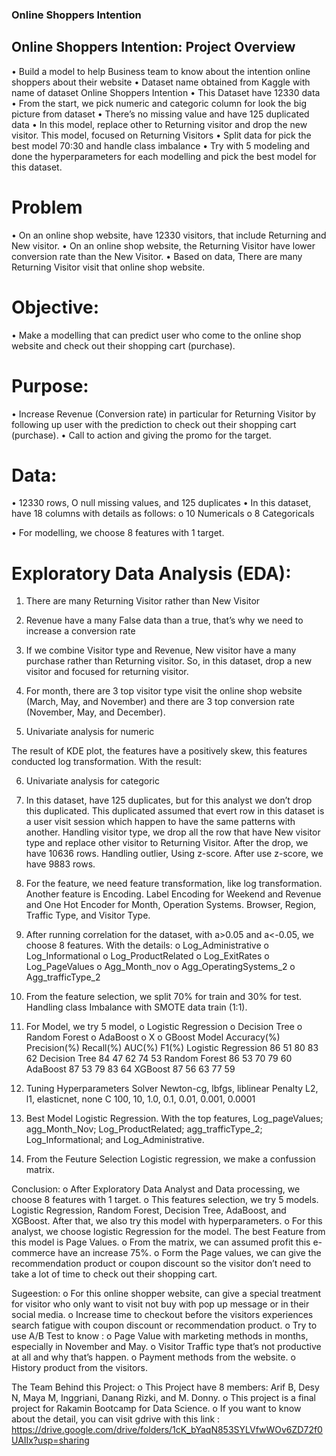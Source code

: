 ### Online Shoppers Intention

## Online Shoppers Intention: Project Overview

•	Build a model to help Business team to know about the intention online shoppers about their website
•	Dataset name obtained from Kaggle with name of dataset Online Shoppers Intention
•	This Dataset have 12330 data
•	From the start, we pick numeric and categoric column for look the big picture from dataset
•	There’s no missing value and have 125 duplicated data
•	In this model, replace other to Returning visitor and drop the new visitor. This model, focused on Returning Visitors
•	Split data for pick the best model 70:30 and handle class imbalance
•	Try with 5 modeling and done the hyperparameters for each modelling and pick the best model for this dataset.

# Problem
•	On an online shop website, have 12330 visitors, that include Returning and New visitor.
•	On an online shop website, the Returning Visitor have lower conversion rate than the New Visitor.
•	Based on data, There are many Returning Visitor visit that online shop website.

# Objective:
•	Make a modelling that can predict user who come to the online shop website and check out their shopping cart (purchase).

# Purpose:
•	Increase Revenue (Conversion rate) in particular for Returning Visitor by following up user with the prediction to check out their shopping cart (purchase).
•	Call to action and giving the promo for the target.

# Data:
•	12330 rows, O null missing values, and 125 duplicates
•	In this dataset, have 18 columns with details as follows:
  o	10 Numericals
  o	8 Categoricals

•	For modelling, we choose 8 features with 1 target.

# Exploratory Data Analysis (EDA):
1.	There are many Returning Visitor rather than New Visitor 
2.	Revenue have a many False data than a true, that’s why we need to increase a conversion rate
 
3.	If we combine Visitor type and Revenue, New visitor have a many purchase rather than Returning visitor. So, in this dataset, drop a new visitor and focused for returning visitor.

4.	For month, there are 3 top visitor type visit the online shop website (March, May, and November) and there are 3 top conversion rate (November, May, and December).
















5.	Univariate analysis for numeric








The result of KDE plot, the features have a positively skew, this features conducted log transformation. With the result:







6.	Univariate analysis for categoric










7.	In this dataset, have 125 duplicates, but for this analyst we don’t drop this duplicated. This duplicated assumed that evert row in this dataset is a user visit session which happen to have the same patterns with another.
Handling visitor type, we drop all the row that have New visitor type and replace other visitor to Returning Visitor. After the drop, we have 10636 rows.
Handling outlier, Using z-score. After use z-score, we have 9883 rows.
8.	For the feature, we need feature transformation, like log transformation. Another feature is Encoding. Label Encoding for Weekend and Revenue and One Hot Encoder for Month, Operation Systems. Browser, Region, Traffic Type, and Visitor Type.
9.	 After running correlation for the dataset, with a>0.05 and a<-0.05, we choose 8 features. With the details:
o	Log_Administrative
o	Log_Informational
o	Log_ProductRelated
o	Log_ExitRates
o	Log_PageValues
o	Agg_Month_nov
o	Agg_OperatingSystems_2
o	Agg_trafficType_2
10.	From the feature selection, we split 70% for train and 30% for test. Handling class Imbalance with SMOTE data train (1:1).
11.	For Model, we try 5 model,
o	Logistic Regression
o	Decision Tree
o	Random Forest
o	AdaBoost
o	X
o	GBoost
Model	Accuracy(%)	Precision(%)	Recall(%)	AUC(%)	F1(%)
Logistic Regression	86	51	80	83	62
Decision Tree	84	47	62	74	53
Random Forest	86	53	70	79	60
AdaBoost	87	53	79	83	64
XGBoost	87	56	63	77	59

12.	Tuning Hyperparameters
Solver	 Newton-cg, lbfgs, liblinear
Penalty	L2, l1, elasticnet, none
C	100, 10, 1.0, 0.1, 0.01, 0.001, 0.0001

13.	Best Model Logistic Regression. With the top features, Log_pageValues; agg_Month_Nov; Log_ProductRelated; agg_trafficType_2; Log_Informational; and Log_Administrative.
14.	From the Feuture Selection Logistic regression, we make a confussion matrix.















Conclusion:
o	After Exploratory Data Analyst and Data processing, we choose 8 features with 1 target.
o	This features selection, we try 5 models. Logistic Regression, Random Forest, Decision Tree, AdaBoost, and XGBoost. After that, we also try this model with hyperparameters.
o	For this analyst, we choose logistic Regression for the model. The best Feature from this model is Page Values.
o	From the matrix, we can assumed profit this e-commerce have an increase 75%.
o	Form the Page values, we can give the recommendation product or coupon discount so the visitor don’t need to take a lot of time to check out their shopping cart.

Sugeestion:
o	For this online shopper website, can give a special treatment for visitor who only want to visit not buy with pop up message or in their social media.
o	Increase time to checkout before the visitors experiences search fatigue with coupon discount or recommendation product.
o	Try to use A/B Test to know :
o	Page Value with marketing methods in months, especially in November and May.
o	Visitor Traffic type that’s not productive at all and why that’s happen.
o	Payment methods from the website.
o	History product from the visitors.

The Team Behind this Project:
o	This Project have 8 members: Arif B, Desy N, Maya M, Inggriani, Danang Rizki, and M. Donny.
o	This project is a final project for Rakamin Bootcamp for Data Science.
o	If you want to know about the detail, you can visit gdrive with this link : https://drive.google.com/drive/folders/1cK_bYaqN853SYLVfwWOv6ZD72f0UAIIx?usp=sharing

